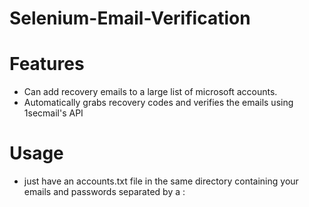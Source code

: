 # Selenium-Email-Verification
# Features
- Can add recovery emails to a large list of microsoft accounts.
- Automatically  grabs recovery codes and verifies the emails using 1secmail's API
# Usage
- just have an accounts.txt file in the same directory containing your emails and passwords separated by a :
